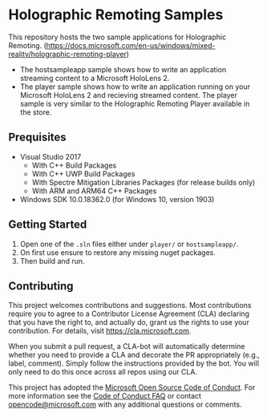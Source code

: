 
# Holographic Remoting Samples

This repository hosts the two sample applications for Holographic Remoting. (https://docs.microsoft.com/en-us/windows/mixed-reality/holographic-remoting-player)
* The hostsampleapp sample shows how to write an application streaming content to a Microsoft HoloLens 2.
* The player sample shows how to write an application running on your Microsoft HoloLens 2 and recieving streamed content. The player sample is very similar to the Holographic Remoting Player available in the store.

## Prequisites

* Visual Studio 2017
    * With C++ Build Packages
    * With C++ UWP Build Packages
    * With Spectre Mitigation Libraries Packages (for release builds only)
    * With ARM and ARM64 C++ Packages
* Windows SDK 10.0.18362.0 (for Windows 10, version 1903)

## Getting Started

1. Open one of the ```.sln``` files either under ```player/``` or ```hostsampleapp/```. 
2. On first use ensure to restore any missing nuget packages. 
3. Then build and run.

## Contributing

This project welcomes contributions and suggestions.  Most contributions require you to agree to a
Contributor License Agreement (CLA) declaring that you have the right to, and actually do, grant us
the rights to use your contribution. For details, visit https://cla.microsoft.com.

When you submit a pull request, a CLA-bot will automatically determine whether you need to provide
a CLA and decorate the PR appropriately (e.g., label, comment). Simply follow the instructions
provided by the bot. You will only need to do this once across all repos using our CLA.

This project has adopted the [Microsoft Open Source Code of Conduct](https://opensource.microsoft.com/codeofconduct/).
For more information see the [Code of Conduct FAQ](https://opensource.microsoft.com/codeofconduct/faq/) or
contact [opencode@microsoft.com](mailto:opencode@microsoft.com) with any additional questions or comments.
